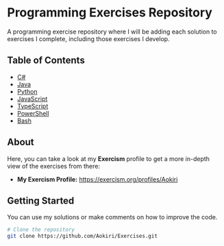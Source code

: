 # Programming Exercises Repository

A programming exercise repository where I will be adding each solution to exercises I complete, including those exercises I develop.

## Table of Contents

- [C#](https://github.com/Aokiri/Exercises/tree/main/C%23)
- [Java](https://github.com/Aokiri/Exercises/tree/main/Java)
- [Python](https://github.com/Aokiri/Exercises/tree/main/Python)
- [JavaScript](#JavaScript)
- [TypeScript](#TypeScript)
- [PowerShell](#PowerShell)
- [Bash](#Bash)
  
## About

Here, you can take a look at my **Exercism** profile to get a more in-depth view of the exercises from there:
- **My Exercism Profile:** https://exercism.org/profiles/Aokiri

## Getting Started

You can use my solutions or make comments on how to improve the code.

```bash
# Clone the repository
git clone https://github.com/Aokiri/Exercises.git
```
